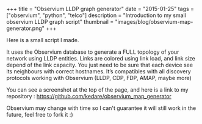 +++
title = "Observium LLDP graph generator"
date = "2015-01-25"
tags = ["observium", "python", "telco"]
description = "Introduction to my small observium LLDP graph script"
thumbnail = "images/blog/observium-map-generator.png"
+++

Here is a small script I made.

It uses the Observium database to generate a FULL topology of your network using LLDP entities.
Links are colored using link load, and link size depend of the link capacity.
You just need to be sure that each device see its neighbours with correct hostnames.
It’s compatibles with all discovery protocols working with Observium (LLDP, CDP, FDP, AMAP, maybe more)

You can see a screenshot at the top of the page, and here is a link to my repository :
https://github.com/kedare/observium_map_generator

Observium may change with time so I can't guarantee it will still work in the future, feel free to fork it :)
